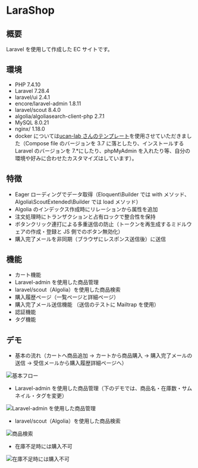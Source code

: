 # LaraShop

## 概要

Laravel を使用して作成した EC サイトです。

## 環境

- PHP 7.4.10
- Laravel 7.28.4
- laravel/ui 2.4.1
- encore/laravel-admin 1.8.11
- laravel/scout 8.4.0
- algolia/algoliasearch-client-php 2.7.1
- MySQL 8.0.21
- nginx/ 1.18.0
- docker については[ucan-lab さんのテンプレート](https://github.com/ucan-lab/docker-laravel)を使用させていただきました（Compose file のバージョンを 3.7 に落としたり、インストールする Laravel のバージョンを 7.\*にしたり、phpMyAdmin を入れたり等、自分の環境や好みに合わせたカスタマイズはしています）。

## 特徴

- Eager ローディングでデータ取得（Eloquent\Builder では with メソッド、Algolia\ScoutExtended\Builder では load メソッド）
- Algolia のインデックス作成時にリレーションから属性を追加
- 注文処理時にトランザクションと占有ロックで整合性を保持
- ボタンクリック連打による多重送信の防止（トークンを再生成するミドルウェアの作成・登録と JS 側でのボタン無効化）
- 購入完了メールを非同期（ブラウザにレスポンス送信後）に送信

## 機能

- カート機能
- Laravel-admin を使用した商品管理
- laravel/scout（Algolia）を使用した商品検索
- 購入履歴ページ（一覧ページと詳細ページ）
- 購入完了メール送信機能 （送信のテストに Mailtrap を使用）
- 認証機能
- タグ機能

## デモ

- 基本の流れ（カートへ商品追加 -> カートから商品購入 -> 購入完了メールの送信 -> 受信メールから購入履歴詳細ページへ）

![基本フロー](https://user-images.githubusercontent.com/58397349/100139513-f26a6180-2ed2-11eb-8345-e011b445cbbb.gif)

- Laravel-admin を使用した商品管理（下のデモでは、商品名・在庫数・サムネイル・タグを変更）

![Laravel-admin を使用した商品管理](https://user-images.githubusercontent.com/58397349/101292590-cdbba580-3853-11eb-826f-4f1af3b7be22.gif)

- laravel/scout（Algolia）を使用した商品検索

![商品検索](https://user-images.githubusercontent.com/58397349/100139594-0e6e0300-2ed3-11eb-86d4-7dda0e182d70.gif)

- 在庫不足時には購入不可

![在庫不足時には購入不可](https://user-images.githubusercontent.com/58397349/100256779-8b0ee900-2f88-11eb-9a75-fa9753d5c0c9.gif)
